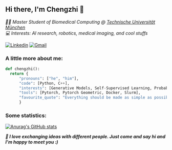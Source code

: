 <h2> Hi there, I'm Chengzhi 👋 </h2>
<p><em> 👨‍🎓 Master Student of Biomedical Computing @ <a href="http://www.unb.br"> Technische Universität München</a>
  </br>  💻 Interests: AI research, robotics, medical imaging, and cool stuffs  </a><p></em>
 
[![Linkedin](https://img.shields.io/badge/-LinkedIn-blue?style=flat&logo=Linkedin&logoColor=white)](https://www.linkedin.com/in/chengzhi-shen/)
[![Gmail](https://img.shields.io/badge/-Gmail-c14438?style=flat&logo=Gmail&logoColor=white)](mailto:leooo.shen@gmail.com)

### A little more about me:

```python
def chengzhi():
  return {
      "pronouns": ["he", "him"],
      "code": [Python, C++],
      "interests": [Generative Models, Self-Supervised Learning, Probabilistic Deep Learning, Reliable AI], 
      "tools": [Pytorch, Pytorch Geometric, Docker, Slurm],
      "favourite_quote": "Everything should be made as simple as possible, but not simpler."
      }
```

### Some statistics:
[![Anurag's GitHub stats](https://github-readme-stats.vercel.app/api?username=Leooo-Shen&theme=tokyonight&show_icons=true)](https://github.com/anuraghazra/github-readme-stats)

<b><em>🔭 I love exchanging ideas with different people. Just come and say hi and I'm happy to meet you :) </b></a><em>
